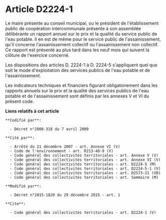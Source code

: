# Article D2224-1

Le maire présente au conseil municipal, ou le président de l'établissement public de coopération intercommunale présente à
son assemblée délibérante un rapport annuel sur le prix et la qualité du service public de l'eau potable. Il en est de même
pour le service public de l'assainissement, qu'il concerne l'assainissement collectif ou l'assainissement non collectif. Ce
rapport est présenté au plus tard dans les neuf mois qui suivent la clôture de l'exercice concerné. 

Les dispositions des articles D. 2224-1 à D. 2224-5 s'appliquent quel que soit le mode d'exploitation des services publics de
l'eau potable et de l'assainissement. 

Les indicateurs techniques et financiers figurant obligatoirement dans les rapports annuels sur le prix et la qualité des
services publics de l'eau potable et de l'assainissement sont définis par les annexes V et VI du présent code.

**Liens relatifs à cet article**

	**Codifié par**:

	  - Décret n°2000-318 du 7 avril 2000

	**Cité par**:

	  - Arrêté du 21 décembre 2007 - art. Annexe VI (V)
	  - Code de l'environnement - art. R213-48-9 (V)
	  - Code général des collectivités territoriales - art. Annexe V (V)
	  - Code général des collectivités territoriales - art. Annexe VI (V)
	  - Code général des collectivités territoriales - art. D2224-5 (M)
	  - Code général des collectivités territoriales - art. D2224-5-1 (V)
	  - Code général des collectivités territoriales - art. D2573-21 (VD)
	  - Code général des collectivités territoriales - art. Sommaire (M)

	**Modifié par**:

	  - Décret n°2015-1820 du 29 décembre 2015 - art. 1

	**Cite**:

	  - Code général des collectivités territoriales - art. D2224-1 (V)
